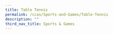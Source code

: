 ```yaml
---
title: Table Tennis
permalink: /ccas/Sports-and-Games/Table-Tennis
description: ""
third_nav_title: Sports & Games
---
```

